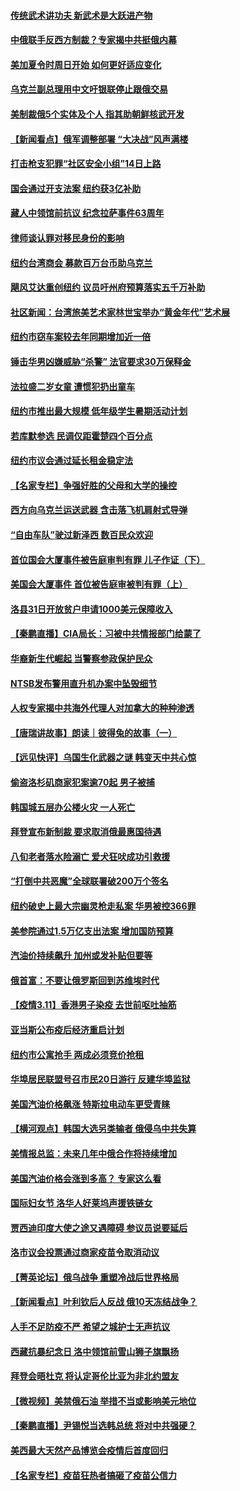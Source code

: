 #### [传统武术讲功夫 新武术是大跃进产物](../pages/nsc412/n13624821.md) 
#### [中俄联手反西方制裁？专家揭中共挺俄内幕](../pages/nsc412/n13639480.md) 
#### [美加夏令时周日开始 如何更好适应变化](../pages/nsc412/n13641516.md) 
#### [乌克兰副总理用中文吁银联停止跟俄交易](../pages/nsc412/n13641639.md) 
#### [美制裁俄5个实体及个人 指其助朝鲜核武开发](../pages/nsc412/n13641005.md) 
#### [【新闻看点】俄军调整部署 “大决战”风声满楼](../pages/nsc412/n13639463.md) 
#### [打击枪支犯罪“社区安全小组”14日上路](../pages/nsc412/n13640585.md) 
#### [国会通过开支法案 纽约获3亿补助](../pages/nsc412/n13640596.md) 
#### [藏人中领馆前抗议 纪念拉萨事件63周年](../pages/nsc412/n13640541.md) 
#### [律师谈认罪对移民身份的影响](../pages/nsc412/n13640605.md) 
#### [纽约台湾商会 募款百万台币助乌克兰](../pages/nsc412/n13640536.md) 
#### [飓风艾达重创纽约 议员吁州府预算落实五千万补助](../pages/nsc412/n13640538.md) 
#### [社区新闻：台湾旅美艺术家林世宝举办“黄金年代”艺术展](../pages/nsc412/n13640545.md) 
#### [纽约市窃车案较去年同期增加近一倍](../pages/nsc412/n13640593.md) 
#### [锤击华男凶嫌威胁“杀警” 法官要求30万保释金](../pages/nsc412/n13640590.md) 
#### [法拉盛二岁女童 遭惯犯扔出童车](../pages/nsc412/n13640583.md) 
#### [纽约市推出最大规模 低年级学生暑期活动计划](../pages/nsc412/n13640599.md) 
#### [若库默参选 民调仅距霍楚四个百分点](../pages/nsc412/n13640602.md) 
#### [纽约市议会通过延长租金稳定法](../pages/nsc412/n13640608.md) 
#### [【名家专栏】争强好胜的父母和大学的操控](../pages/nsc412/n13639354.md) 
#### [西方向乌克兰运送武器 含击落飞机肩射式导弹](../pages/nsc412/n13640382.md) 
#### [“自由车队”驶过新泽西 数百民众欢迎](../pages/nsc412/n13640380.md) 
#### [首位国会大厦事件被告庭审判有罪 儿子作证（下）](../pages/nsc412/n13640377.md) 
#### [美国会大厦事件 首位被告庭审被判有罪（上）](../pages/nsc412/n13640339.md) 
#### [洛县31日开放贫户申请1000美元保障收入](../pages/nsc412/n13640301.md) 
#### [【秦鹏直播】CIA局长：习被中共情报部门给蒙了](../pages/nsc412/n13640061.md) 
#### [华裔新生代崛起 当警察参政保护民众](../pages/nsc412/n13640228.md) 
#### [NTSB发布警用直升机办案中坠毁细节](../pages/nsc412/n13640150.md) 
#### [人权专家揭中共海外代理人对加拿大的种种渗透](../pages/nsc412/n13640048.md) 
#### [【唐瑞讲故事】朗读｜彼得兔的故事（一）](../pages/nsc412/n13639936.md) 
#### [【远见快评】乌国生化武器之谜 韩变天中共心惊](../pages/nsc412/n13640044.md) 
#### [偷盗洛杉矶商家犯案逾70起 男子被捕](../pages/nsc412/n13640093.md) 
#### [韩国城五层办公楼火灾 一人死亡](../pages/nsc412/n13640077.md) 
#### [拜登宣布新制裁 要求取消俄最惠国待遇](../pages/nsc412/n13639548.md) 
#### [八旬老者落水险溺亡 爱犬狂吠成功引救援](../pages/nsc412/n13638850.md) 
#### [“打倒中共恶魔”全球联署破200万个签名](../pages/nsc412/n13638498.md) 
#### [纽约破史上最大宗幽灵枪走私案 华男被控366罪](../pages/nsc412/n13638256.md) 
#### [美参院通过1.5万亿支出法案 增加国防预算](../pages/nsc412/n13639658.md) 
#### [汽油价持续飙升 加州或发补贴但要等](../pages/nsc412/n13638604.md) 
#### [俄首富：不要让俄罗斯回到苏维埃时代](../pages/nsc412/n13639279.md) 
#### [【疫情3.11】香港男子染疫 去世前呕吐抽筋](../pages/nsc412/n13638788.md) 
#### [亚当斯公布疫后经济重启计划](../pages/nsc412/n13638273.md) 
#### [纽约市公寓抢手 两成必须竞价抢租](../pages/nsc412/n13638276.md) 
#### [华埠居民联盟号召市民20日游行 反建华埠监狱](../pages/nsc412/n13638266.md) 
#### [美国汽油价格飙涨 特斯拉电动车更受青睐](../pages/nsc412/n13638461.md) 
#### [【横河观点】韩国大选另类输者 俄侵乌中共失算](../pages/nsc412/n13637763.md) 
#### [美情报总监：未来几年中俄合作将持续增加](../pages/nsc412/n13638144.md) 
#### [美国汽油价格会涨到多高？ 专家这么看](../pages/nsc412/n13637812.md) 
#### [国际妇女节 洛华人好莱坞声援铁链女](../pages/nsc412/n13638134.md) 
#### [贾西迪印度大使之途又遇障碍 参议员说要延后](../pages/nsc412/n13638086.md) 
#### [洛市议会投票通过商家疫苗令取消动议](../pages/nsc412/n13638028.md) 
#### [【菁英论坛】俄乌战争 重塑冷战后世界格局](../pages/nsc412/n13637750.md) 
#### [【新闻看点】叶利钦后人反战 俄10天冻结战争？](../pages/nsc412/n13637651.md) 
#### [人手不足防疫不严 希望之城护士无声抗议](../pages/nsc412/n13637965.md) 
#### [西藏抗暴纪念日 洛中领馆前雪山狮子旗飘扬](../pages/nsc412/n13637884.md) 
#### [拜登会晤杜克 将认定哥伦比亚为非北约盟友](../pages/nsc412/n13637755.md) 
#### [【微视频】美禁俄石油 举措不当或影响美元地位](../pages/nsc412/n13634817.md) 
#### [【秦鹏直播】尹锡悦当选韩总统 将对中共强硬？](../pages/nsc412/n13637740.md) 
#### [美西最大天然产品博览会疫情后首度回归](../pages/nsc412/n13637774.md) 
#### [【名家专栏】疫苗狂热者搞砸了疫苗公信力](../pages/nsc412/n13636804.md) 
